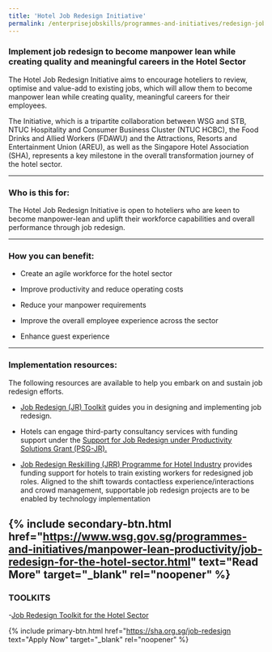 ```yaml
---
title: 'Hotel Job Redesign Initiative'
permalink: /enterprisejobskills/programmes-and-initiatives/redesign-jobs/hotel-job-redesign-initiative/
---
```


### Implement job redesign to become manpower lean while creating quality and meaningful careers in the Hotel Sector

The Hotel Job Redesign Initiative aims to encourage hoteliers to review, optimise and value-add to existing jobs, which will allow them to become manpower lean while creating quality, meaningful careers for their employees.

The Initiative, which is a tripartite collaboration between WSG and STB, NTUC Hospitality and Consumer Business Cluster (NTUC HCBC), the Food Drinks and Allied Workers (FDAWU) and the Attractions, Resorts and Entertainment Union (AREU), as well as the Singapore Hotel Association (SHA), represents a key milestone in the overall transformation journey of the hotel sector.

---

### Who is this for:

The Hotel Job Redesign Initiative is open to hoteliers who are keen to become manpower-lean and uplift their workforce capabilities and overall performance through job redesign.

---

### How you can benefit:

- Create an agile workforce for the hotel sector

- Improve productivity and reduce operating costs

- Reduce your manpower requirements

- Improve the overall employee experience across the sector

- Enhance guest experience

---

### Implementation resources:

The following resources are available to help you embark on and sustain job redesign efforts.

- <a href="https://sha.org.sg/job-redesign/toolkit" target="_blank" rel="noopener">Job Redesign (JR) Toolkit</a> guides you in designing and implementing job redesign. 

- Hotels can engage third-party consultancy services with funding support under the <a href="https://www.wsg.gov.sg/productivity-solutions-grant-job-redesign.html" target="_blank" rel="noopener">Support for Job Redesign under Productivity Solutions Grant (PSG-JR).</a>

- <a href="https://www.wsg.gov.sg/programmes-and-initiatives/career-conversion-programme-for-hotel-professionals.html" target="_blank" rel="noopener">Job Redesign Reskilling (JRR) Programme for Hotel Industry</a> provides funding support for hotels to train existing workers for redesigned job roles. Aligned to the shift towards contactless experience/interactions and crowd management, supportable job redesign projects are to be enabled by technology implementation

{% include secondary-btn.html href="https://www.wsg.gov.sg/programmes-and-initiatives/manpower-lean-productivity/job-redesign-for-the-hotel-sector.html" text="Read More" target="_blank" rel="noopener" %}
---

### TOOLKITS

-<a href="https://go.gov.sg/tk-hoteljobredesign" target="_blank" rel="noopener">Job Redesign Toolkit for the Hotel Sector</a>

{% include primary-btn.html href="https://sha.org.sg/job-redesign text="Apply Now" target="_blank" rel="noopener" %}
<script src="/jquery/resize-tables.js"></script>
